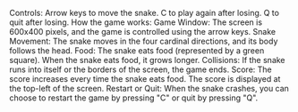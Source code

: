 Controls:
Arrow keys to move the snake.
C to play again after losing.
Q to quit after losing.
How the game works:
Game Window: The screen is 600x400 pixels, and the game is controlled using the arrow keys.
Snake Movement: The snake moves in the four cardinal directions, and its body follows the head.
Food: The snake eats food (represented by a green square). When the snake eats food, it grows longer.
Collisions: If the snake runs into itself or the borders of the screen, the game ends.
Score: The score increases every time the snake eats food. The score is displayed at the top-left of the screen.
Restart or Quit: When the snake crashes, you can choose to restart the game by pressing "C" or quit by pressing "Q".
